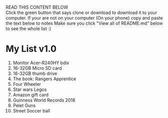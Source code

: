 READ THIS CONTENT BELOW                                                                                                                   
Click the green button that says clone or download to download it to your computer.
If your are not on your computer (On your phone) copy and paste the text below to notes
Make sure you click "View all of README.md" below to see the whole list :)
# <h1>My List v1.0</h1>

1. Monitor Acer-R240HY bdix
2. 16-32GB Micro SD card
3. 16-32GB thumb drive
4. The book: Rangers Apprentice
5. Four Wheeler
6. Star wars Legos
7. Amazon gift card
8. Guinness World Records 2018
9. Pelet Guns
10. Street Soccer ball

